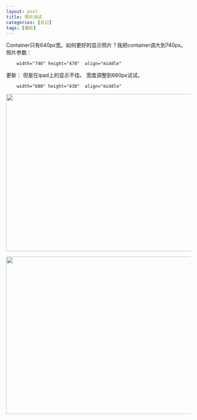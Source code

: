 ```yaml
---
layout: post
title: 照片测试
categories: [日记]
tags: [摄影]
---
```

Container只有640px宽。如何更好的显示照片？我把container调大到740px。照片参数：

      	width="740" height="470"  align="middle"

更新： 但是在ipad上的显示不佳。 宽度调整到680px试试。

		width="680" height="430"  align="middle"


<a href="http://www.flickr.com/photos/96722728@N04/11577189834/" ><img src="http://farm4.staticflickr.com/3742/11577189834_e2b0ec0557_z.jpg" width="680" height="430"  align="middle"></a>

<a href="http://www.flickr.com/photos/96722728@N04/11577639486/" ><img src="http://farm4.staticflickr.com/3704/11577639486_9940b20224_z.jpg" width="680" height="430" align="middle"></a>